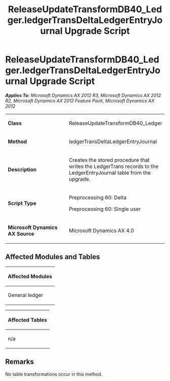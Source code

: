 ﻿---
title: ReleaseUpdateTransformDB40_Ledger.ledgerTransDeltaLedgerEntryJournal Upgrade Script
TOCTitle: ReleaseUpdateTransformDB40_Ledger.ledgerTransDeltaLedgerEntryJournal Upgrade Script
ms:assetid: 4dfaf4d4-fa2e-678e-72e2-edff803c2a24
ms:mtpsurl: https://msdn.microsoft.com/en-us/library/JJ685453(v=AX.60)
ms:contentKeyID: 49708157
ms.date: 05/18/2015
mtps_version: v=AX.60
---

# ReleaseUpdateTransformDB40\_Ledger.ledgerTransDeltaLedgerEntryJournal Upgrade Script 


_**Applies To:** Microsoft Dynamics AX 2012 R3, Microsoft Dynamics AX 2012 R2, Microsoft Dynamics AX 2012 Feature Pack, Microsoft Dynamics AX 2012_

<table>
<colgroup>
<col style="width: 50%" />
<col style="width: 50%" />
</colgroup>
<tbody>
<tr class="odd">
<td><p><strong>Class</strong></p></td>
<td><p>ReleaseUpdateTransformDB40_Ledger</p></td>
</tr>
<tr class="even">
<td><p><strong>Method</strong></p></td>
<td><p>ledgerTransDeltaLedgerEntryJournal</p></td>
</tr>
<tr class="odd">
<td><p><strong>Description</strong></p></td>
<td><p>Creates the stored procedure that writes the LedgerTrans records to the LedgerEntryJournal table from the upgrade.</p></td>
</tr>
<tr class="even">
<td><p><strong>Script Type</strong></p></td>
<td><p>Preprocessing 60: Delta</p>
<p>Preprocessing 60: Single user</p></td>
</tr>
<tr class="odd">
<td><p><strong>Microsoft Dynamics AX Source</strong></p></td>
<td><p>Microsoft Dynamics AX 4.0</p></td>
</tr>
</tbody>
</table>


## Affected Modules and Tables

<table>
<colgroup>
<col style="width: 100%" />
</colgroup>
<thead>
<tr class="header">
<th><p>Affected Modules</p></th>
</tr>
</thead>
<tbody>
<tr class="odd">
<td><p>General ledger</p></td>
</tr>
</tbody>
</table>


<table>
<colgroup>
<col style="width: 100%" />
</colgroup>
<thead>
<tr class="header">
<th><p>Affected Tables</p></th>
</tr>
</thead>
<tbody>
<tr class="odd">
<td><p>n/a</p></td>
</tr>
</tbody>
</table>


## Remarks

No table transformations occur in this method.

  


